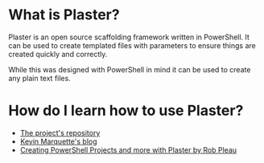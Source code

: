 # What is Plaster?
Plaster is an open source scaffolding framework written in PowerShell. It can be used to create templated files with parameters to ensure things are created quickly and correctly.

While this was designed with PowerShell in mind it can be used to create any plain text files.

# How do I learn how to use Plaster?
* [The project's repository](https://github.com/PowerShellOrg/Plaster/pulls)<br/>
* [Kevin Marquette's blog](https://powershellexplained.com/2017-05-12-Powershell-Plaster-adventures-in/#my-first-plaster-manifest)<br/>
* [Creating PowerShell Projects and more with Plaster by Rob Pleau](https://www.youtube.com/watch?v=3cjB9-84Xgw&t=627s)<br/>